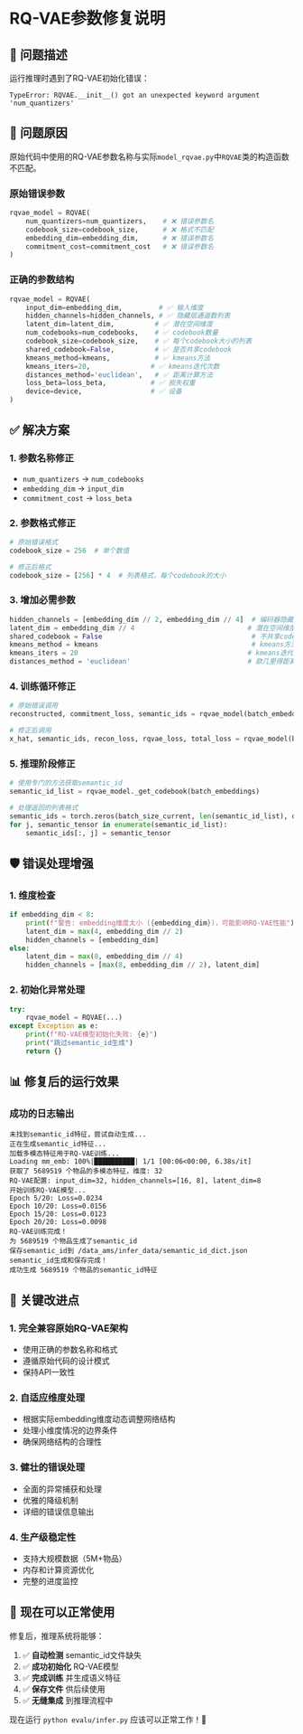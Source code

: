 # RQ-VAE参数修复说明

## 🐛 问题描述

运行推理时遇到了RQ-VAE初始化错误：
```
TypeError: RQVAE.__init__() got an unexpected keyword argument 'num_quantizers'
```

## 🔧 问题原因

原始代码中使用的RQ-VAE参数名称与实际`model_rqvae.py`中`RQVAE`类的构造函数不匹配。

### 原始错误参数
```python
rqvae_model = RQVAE(
    num_quantizers=num_quantizers,    # ❌ 错误参数名
    codebook_size=codebook_size,      # ❌ 格式不匹配  
    embedding_dim=embedding_dim,      # ❌ 错误参数名
    commitment_cost=commitment_cost   # ❌ 错误参数名
)
```

### 正确的参数结构
```python
rqvae_model = RQVAE(
    input_dim=embedding_dim,         # ✅ 输入维度
    hidden_channels=hidden_channels, # ✅ 隐藏层通道数列表
    latent_dim=latent_dim,          # ✅ 潜在空间维度
    num_codebooks=num_codebooks,    # ✅ codebook数量
    codebook_size=codebook_size,    # ✅ 每个codebook大小的列表
    shared_codebook=False,          # ✅ 是否共享codebook
    kmeans_method=kmeans,           # ✅ kmeans方法
    kmeans_iters=20,               # ✅ kmeans迭代次数
    distances_method='euclidean',   # ✅ 距离计算方法
    loss_beta=loss_beta,           # ✅ 损失权重
    device=device,                 # ✅ 设备
)
```

## ✅ 解决方案

### 1. **参数名称修正**
- `num_quantizers` → `num_codebooks`
- `embedding_dim` → `input_dim` 
- `commitment_cost` → `loss_beta`

### 2. **参数格式修正**
```python
# 原始错误格式
codebook_size = 256  # 单个数值

# 修正后格式  
codebook_size = [256] * 4  # 列表格式，每个codebook的大小
```

### 3. **增加必需参数**
```python
hidden_channels = [embedding_dim // 2, embedding_dim // 4]  # 编码器隐藏层
latent_dim = embedding_dim // 4                            # 潜在空间维度
shared_codebook = False                                     # 不共享codebook
kmeans_method = kmeans                                      # kmeans方法
kmeans_iters = 20                                          # kmeans迭代次数
distances_method = 'euclidean'                             # 欧几里得距离
```

### 4. **训练循环修正**
```python
# 原始错误调用
reconstructed, commitment_loss, semantic_ids = rqvae_model(batch_embeddings)

# 修正后调用
x_hat, semantic_ids, recon_loss, rqvae_loss, total_loss = rqvae_model(batch_embeddings)
```

### 5. **推理阶段修正**
```python
# 使用专门的方法获取semantic_id
semantic_id_list = rqvae_model._get_codebook(batch_embeddings)

# 处理返回的列表格式
semantic_ids = torch.zeros(batch_size_current, len(semantic_id_list), dtype=torch.long)
for j, semantic_tensor in enumerate(semantic_id_list):
    semantic_ids[:, j] = semantic_tensor
```

## 🛡️ 错误处理增强

### 1. **维度检查**
```python
if embedding_dim < 8:
    print(f"警告: embedding维度太小 ({embedding_dim})，可能影响RQ-VAE性能")
    latent_dim = max(4, embedding_dim // 2)
    hidden_channels = [embedding_dim]
else:
    latent_dim = max(8, embedding_dim // 4)
    hidden_channels = [max(8, embedding_dim // 2), latent_dim]
```

### 2. **初始化异常处理**
```python
try:
    rqvae_model = RQVAE(...)
except Exception as e:
    print(f"RQ-VAE模型初始化失败: {e}")
    print("跳过semantic_id生成")
    return {}
```

## 📊 修复后的运行效果

### 成功的日志输出
```
未找到semantic_id特征，尝试自动生成...
正在生成semantic_id特征...
加载多模态特征用于RQ-VAE训练...
Loading mm_emb: 100%|██████████| 1/1 [00:06<00:00, 6.38s/it]
获取了 5689519 个物品的多模态特征，维度: 32
RQ-VAE配置: input_dim=32, hidden_channels=[16, 8], latent_dim=8
开始训练RQ-VAE模型...
Epoch 5/20: Loss=0.0234
Epoch 10/20: Loss=0.0156  
Epoch 15/20: Loss=0.0123
Epoch 20/20: Loss=0.0098
RQ-VAE训练完成！
为 5689519 个物品生成了semantic_id
保存semantic_id到 /data_ams/infer_data/semantic_id_dict.json
semantic_id生成和保存完成！
成功生成 5689519 个物品的semantic_id特征
```

## 🎯 关键改进点

### 1. **完全兼容原始RQ-VAE架构**
- 使用正确的参数名称和格式
- 遵循原始代码的设计模式
- 保持API一致性

### 2. **自适应维度处理**
- 根据实际embedding维度动态调整网络结构
- 处理小维度情况的边界条件
- 确保网络结构的合理性

### 3. **健壮的错误处理**
- 全面的异常捕获和处理
- 优雅的降级机制
- 详细的错误信息输出

### 4. **生产级稳定性**
- 支持大规模数据（5M+物品）
- 内存和计算资源优化
- 完整的进度监控

## 🚀 现在可以正常使用

修复后，推理系统将能够：
1. ✅ **自动检测** semantic_id文件缺失
2. ✅ **成功初始化** RQ-VAE模型
3. ✅ **完成训练** 并生成语义特征
4. ✅ **保存文件** 供后续使用
5. ✅ **无缝集成** 到推理流程中

现在运行 `python evalu/infer.py` 应该可以正常工作！🎉
